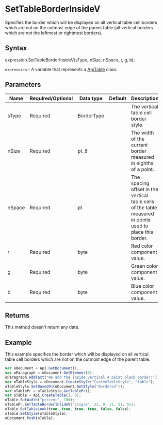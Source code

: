 # SetTableBorderInsideV

Specifies the border which will be displayed on all vertical table cell borders which are not on the outmost edgeof the parent table (all vertical borders which are not the leftmost or rightmost borders).

## Syntax

expression.SetTableBorderInsideV(sType, nSize, nSpace, r, g, b);

`expression` - A variable that represents a [ApiTable](../ApiTable.md) class.

## Parameters

| **Name** | **Required/Optional** | **Data type** | **Default** | **Description** |
| ------------- | ------------- | ------------- | ------------- | ------------- |
| sType | Required | BorderType |  | The vertical table cell border style. |
| nSize | Required | pt_8 |  | The width of the current border measured in eighths of a point. |
| nSpace | Required | pt |  | The spacing offset in the vertical table cells of the table measured in points used to place this border. |
| r | Required | byte |  | Red color component value. |
| g | Required | byte |  | Green color component value. |
| b | Required | byte |  | Blue color component value. |

## Returns

This method doesn't return any data.

## Example

This example specifies the border which will be displayed on all vertical table cell borders which are not on the outmost edge of the parent table.

```javascript
var oDocument = Api.GetDocument();
var oParagraph = oDocument.GetElement(0);
oParagraph.AddText("We add the inside vertical 4 point black border:");
var oTableStyle = oDocument.CreateStyle("CustomTableStyle", "table");
oTableStyle.SetBasedOn(oDocument.GetStyle("Bordered"));
var oTablePr = oTableStyle.GetTablePr();
var oTable = Api.CreateTable(3, 3);
oTable.SetWidth("percent", 100);
oTablePr.SetTableBorderInsideV("single", 32, 0, 51, 51, 51);
oTable.SetTableLook(true, true, true, true, false, false);
oTable.SetStyle(oTableStyle);
oDocument.Push(oTable);
```
